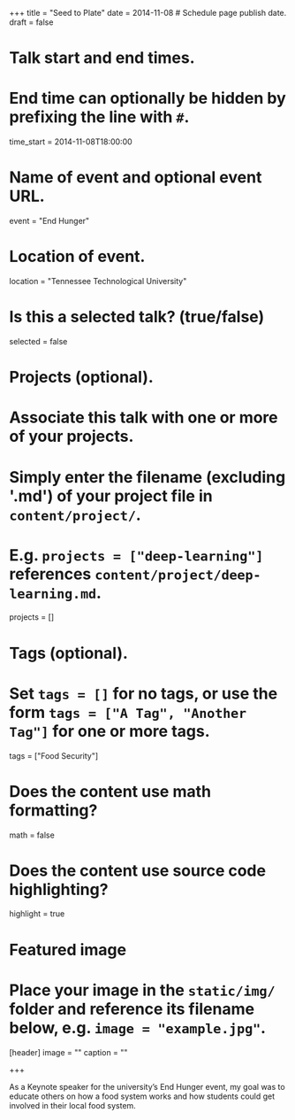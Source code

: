+++
title = "Seed to Plate"
date = 2014-11-08  # Schedule page publish date.
draft = false

# Talk start and end times.
#   End time can optionally be hidden by prefixing the line with `#`.
time_start = 2014-11-08T18:00:00

# Name of event and optional event URL.
event = "End Hunger"

# Location of event.
location = "Tennessee Technological University"

# Is this a selected talk? (true/false)
selected = false

# Projects (optional).
#   Associate this talk with one or more of your projects.
#   Simply enter the filename (excluding '.md') of your project file in `content/project/`.
#   E.g. `projects = ["deep-learning"]` references `content/project/deep-learning.md`.
projects = []

# Tags (optional).
#   Set `tags = []` for no tags, or use the form `tags = ["A Tag", "Another Tag"]` for one or more tags.
tags = ["Food Security"]

# Does the content use math formatting?
math = false

# Does the content use source code highlighting?
highlight = true

# Featured image
# Place your image in the `static/img/` folder and reference its filename below, e.g. `image = "example.jpg"`.
[header]
image = ""
caption = ""

+++

As a Keynote speaker for the university’s End Hunger event, my goal was to educate others on how a food system
works and how students could get involved in their local food system.
